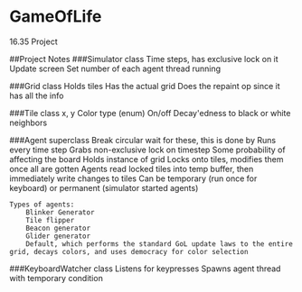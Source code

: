# GameOfLife
16.35 Project


##Project Notes
###Simulator class
	Time steps, has exclusive lock on it
	Update screen
	Set number of each agent thread running
	
###Grid class
	Holds tiles
	Has the actual grid
	Does the repaint op since it has all the info
	
###Tile class
	x, y
	Color type (enum)
	On/off
	Decay'edness to black or white
	neighbors
	
###Agent superclass
	Break circular wait for these, this is done by 
	Runs every time step
		Grabs non-exclusive lock on timestep
		Some probability of affecting the board
	Holds instance of grid
	Locks onto tiles, modifies them once all are gotten
	Agents read locked tiles into temp buffer, then immediately write changes to tiles
	Can be temporary (run once for keyboard) or permanent (simulator started agents)
	
	Types of agents:
		Blinker Generator
		Tile flipper
		Beacon generator
		Glider generator
		Default, which performs the standard GoL update laws to the entire grid, decays colors, and uses democracy for color selection
		
###KeyboardWatcher class
	Listens for keypresses
	Spawns agent thread with temporary condition
